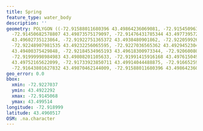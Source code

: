 ```yaml
---
title: Spring
feature_type: water_body
description: ''
geometry: POLYGON ((-72.91588011680396 43.49864236069081, -72.91545096336138 43.49923383521853,
  -72.91450682578807 43.49873575179097, -72.91476431785344 43.49773957260817, -72.91622343955748
  43.49602735123864, -72.91922751365372 43.4938480901862, -72.92205992637277 43.49222915963691,
  -72.92248907981535 43.49232256065595, -72.9227036565362 43.49294523042515, -72.92257491050351
  43.49400375429848, -72.92184534965193 43.49618300973344, -72.92060080466872 43.49808201105633,
  -72.91999998984983 43.49808201105633, -72.91991415916168 43.49761504905456, -72.91901293693289
  43.49752165622099, -72.91733923850711 43.49914044488875, -72.91665259300005 43.49951400534113,
  -72.91643801627832 43.49870462144009, -72.91588011680396 43.49864236069081))
geo_error: 0.0
bbox:
  xmin: -72.9227037
  ymin: 43.4922292
  xmax: -72.9145068
  ymax: 43.499514
longitude: -72.918999
latitude: 43.4960517
OSM: .na.character
---
```

